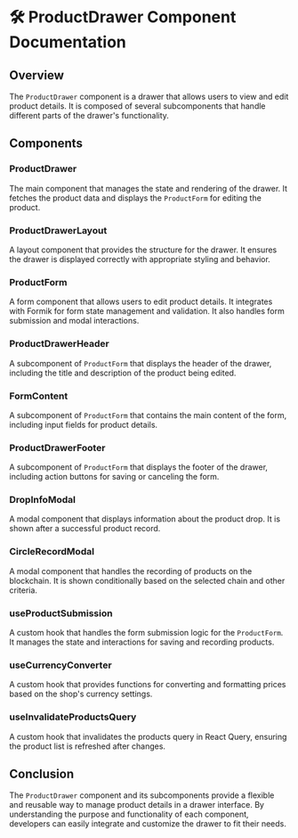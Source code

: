 # 🛠️ ProductDrawer Component Documentation

## Overview
The `ProductDrawer` component is a drawer that allows users to view and edit product details. It is composed of several subcomponents that handle different parts of the drawer's functionality.

## Components

### ProductDrawer
The main component that manages the state and rendering of the drawer. It fetches the product data and displays the `ProductForm` for editing the product.

### ProductDrawerLayout
A layout component that provides the structure for the drawer. It ensures the drawer is displayed correctly with appropriate styling and behavior.

### ProductForm
A form component that allows users to edit product details. It integrates with Formik for form state management and validation. It also handles form submission and modal interactions.

### ProductDrawerHeader
A subcomponent of `ProductForm` that displays the header of the drawer, including the title and description of the product being edited.

### FormContent
A subcomponent of `ProductForm` that contains the main content of the form, including input fields for product details.

### ProductDrawerFooter
A subcomponent of `ProductForm` that displays the footer of the drawer, including action buttons for saving or canceling the form.

### DropInfoModal
A modal component that displays information about the product drop. It is shown after a successful product record.

### CircleRecordModal
A modal component that handles the recording of products on the blockchain. It is shown conditionally based on the selected chain and other criteria.

### useProductSubmission
A custom hook that handles the form submission logic for the `ProductForm`. It manages the state and interactions for saving and recording products.

### useCurrencyConverter
A custom hook that provides functions for converting and formatting prices based on the shop's currency settings.

### useInvalidateProductsQuery
A custom hook that invalidates the products query in React Query, ensuring the product list is refreshed after changes.

## Conclusion
The `ProductDrawer` component and its subcomponents provide a flexible and reusable way to manage product details in a drawer interface. By understanding the purpose and functionality of each component, developers can easily integrate and customize the drawer to fit their needs.

